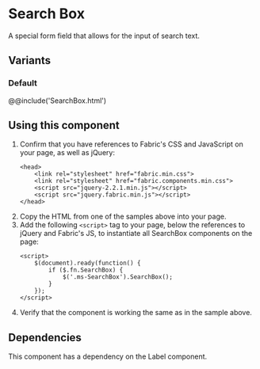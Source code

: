# Search Box
A special form field that allows for the input of search text.

## Variants

### Default
@@include('SearchBox.html')

## Using this component
1. Confirm that you have references to Fabric's CSS and JavaScript on your page, as well as jQuery:
    ```
    <head>
        <link rel="stylesheet" href="fabric.min.css">
        <link rel="stylesheet" href="fabric.components.min.css">
        <script src="jquery-2.2.1.min.js"></script>
        <script src="jquery.fabric.min.js"></script>
    </head>
    ```
2. Copy the HTML from one of the samples above into your page.
3. Add the following `<script>` tag to your page, below the references to jQuery and Fabric's JS, to instantiate all SearchBox components on the page:
    ```
    <script>
        $(document).ready(function() {
            if ($.fn.SearchBox) {
                $('.ms-SearchBox').SearchBox();
            }
        });
    </script>
    ```
4. Verify that the component is working the same as in the sample above.

## Dependencies
This component has a dependency on the Label component.
